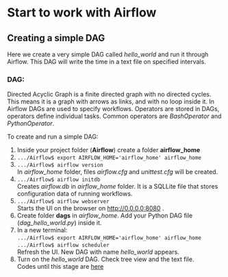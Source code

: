 # Start to work with Airflow
## Creating a simple DAG
Here we create a very simple DAG called *hello_world* and run it through Airflow.
This DAG will write the time in a text file on specified intervals.
### DAG:
Directed Acyclic Graph is a finite directed graph with no directed cycles. This means it is a graph with arrows as
links, and with no loop inside it.
In Airflow DAGs are used to specify workflows. Operators are stored in DAGs, operators define individual tasks.
Common operators are *BashOperator* and *PythonOperator*.

To create and run a simple DAG:
1. Inside your project folder (**Airflow**) create a folder **airflow_home**
2. ```.../Airflow$ export AIRFLOW_HOME='airflow_home' airflow_home ```
3. ```.../Airflow$ airflow version ``` <br />
In *airflow_home* folder, files *airflow.cfg* and *unittest.cfg* will be created.
4. ```.../Airflow$ airflow initdb ``` <br />
Creates *airflow.db* in *airflow_home* folder. It is a SQLLite file that stores configuration data of running workflows.
5. ```.../Airflow$ airflow webserver ``` <br />
Starts the UI on the browser on http://0.0.0.0:8080 .
6. Create  folder **dags** in *airflow_home*. Add your Python DAG file (*dag_hello_world.py*) inside it.
7. In a new terminal:  <br />
```.../Airflow$ export AIRFLOW_HOME='airflow_home' airflow_home ``` <br />
```.../Airflow$ airflow scheduler ``` <br />
Refresh the UI. New DAG with name *hello_world* appears.
8. Turn on the *hello_world* DAG. Check tree view and the text file. <br />
Codes until this stage are [here](dd529c4ad3c872f3885bd539f948f41f5be5d01e
)
